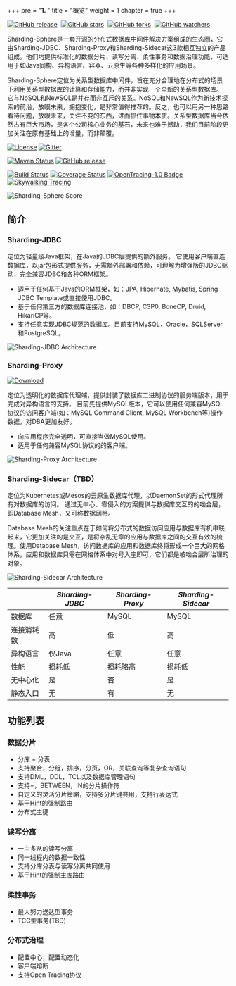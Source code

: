 +++
pre = "<b>1. </b>"
title = "概览"
weight = 1
chapter = true
+++

[![GitHub release](https://img.shields.io/github/release/sharding-sphere/sharding-sphere.svg?style=social&label=Release)](https://github.com/sharding-sphere/sharding-sphere/releases)&nbsp;
[![GitHub stars](https://img.shields.io/github/stars/sharding-sphere/sharding-sphere.svg?style=social&label=Star)](https://github.com/sharding-sphere/sharding-sphere/stargazers)&nbsp;
[![GitHub forks](https://img.shields.io/github/forks/sharding-sphere/sharding-sphere.svg?style=social&label=Fork)](https://github.com/sharding-sphere/sharding-sphere/fork)&nbsp;
[![GitHub watchers](https://img.shields.io/github/watchers/sharding-sphere/sharding-sphere.svg?style=social&label=Watch)](https://github.com/sharding-sphere/sharding-sphere/watchers)

Sharding-Sphere是一套开源的分布式数据库中间件解决方案组成的生态圈，它由Sharding-JDBC、Sharding-Proxy和Sharding-Sidecar这3款相互独立的产品组成。他们均提供标准化的数据分片、读写分离、柔性事务和数据治理功能，可适用于如Java同构、异构语言、容器、云原生等各种多样化的应用场景。

Sharding-Sphere定位为关系型数据库中间件，旨在充分合理地在分布式的场景下利用关系型数据库的计算和存储能力，而并非实现一个全新的关系型数据库。
它与NoSQL和NewSQL是并存而非互斥的关系。NoSQL和NewSQL作为新技术探索的前沿，放眼未来，拥抱变化，是非常值得推荐的。反之，也可以用另一种思路看待问题，放眼未来，关注不变的东西，进而抓住事物本质。关系型数据库当今依然占有巨大市场，是各个公司核心业务的基石，未来也难于撼动，我们目前阶段更加关注在原有基础上的增量，而非颠覆。

[![License](https://img.shields.io/badge/license-Apache%202-4EB1BA.svg)](https://www.apache.org/licenses/LICENSE-2.0.html)
[![Gitter](https://badges.gitter.im/shardingsphere/shardingsphere.svg)](https://gitter.im/shardingsphere/Lobby)

[![Maven Status](https://maven-badges.herokuapp.com/maven-central/io.shardingjdbc/sharding-jdbc/badge.svg)](https://maven-badges.herokuapp.com/maven-central/io.shardingjdbc/sharding-jdbc)
[![GitHub release](https://img.shields.io/github/release/sharding-sphere/sharding-sphere.svg)](https://github.com/sharding-sphere/sharding-sphere/releases)

[![Build Status](https://api.travis-ci.org/sharding-sphere/sharding-sphere.png?branch=master)](https://travis-ci.org/sharding-sphere/sharding-sphere)
[![Coverage Status](https://codecov.io/github/sharding-sphere/sharding-sphere/coverage.svg?branch=master)](https://codecov.io/github/sharding-sphere/sharding-sphere?branch=master)
[![OpenTracing-1.0 Badge](https://img.shields.io/badge/OpenTracing--1.0-enabled-blue.svg)](http://opentracing.io)
[![Skywalking Tracing](https://img.shields.io/badge/Skywalking%20Tracing-enable-brightgreen.svg)](https://github.com/OpenSkywalking/skywalking)

![Sharding-Sphere Score](http://ovfotjrsi.bkt.clouddn.com/sphere_scope_cn.png)

## 简介

### Sharding-JDBC

定位为轻量级Java框架，在Java的JDBC层提供的额外服务。
它使用客户端直连数据库，以jar包形式提供服务，无需额外部署和依赖，可理解为增强版的JDBC驱动，完全兼容JDBC和各种ORM框架。

* 适用于任何基于Java的ORM框架，如：JPA, Hibernate, Mybatis, Spring JDBC Template或直接使用JDBC。
* 基于任何第三方的数据库连接池，如：DBCP, C3P0, BoneCP, Druid, HikariCP等。
* 支持任意实现JDBC规范的数据库。目前支持MySQL，Oracle，SQLServer和PostgreSQL。

![Sharding-JDBC Architecture](http://ovfotjrsi.bkt.clouddn.com/sharding-jdbc-brief.png)

### Sharding-Proxy

[![Download](https://img.shields.io/badge/release-download-orange.svg)](https://github.com/sharding-sphere/sharding-sphere-doc/raw/master/dist/sharding-proxy-3.0.0.M1.tar.gz)

定位为透明化的数据库代理端，提供封装了数据库二进制协议的服务端版本，用于完成对异构语言的支持。
目前先提供MySQL版本，它可以使用任何兼容MySQL协议的访问客户端(如：MySQL Command Client, MySQL Workbench等)操作数据，对DBA更加友好。

* 向应用程序完全透明，可直接当做MySQL使用。
* 适用于任何兼容MySQL协议的的客户端。

![Sharding-Proxy Architecture](http://ovfotjrsi.bkt.clouddn.com/sharding-proxy-brief.png)

### Sharding-Sidecar（TBD）

定位为Kubernetes或Mesos的云原生数据库代理，以DaemonSet的形式代理所有对数据库的访问。
通过无中心、零侵入的方案提供与数据库交互的的啮合层，即Database Mesh，又可称数据网格。

Database Mesh的关注重点在于如何将分布式的数据访问应用与数据库有机串联起来，它更加关注的是交互，是将杂乱无章的应用与数据库之间的交互有效的梳理。使用Database Mesh，访问数据库的应用和数据库终将形成一个巨大的网格体系，应用和数据库只需在网格体系中对号入座即可，它们都是被啮合层所治理的对象。

![Sharding-Sidecar Architecture](http://ovfotjrsi.bkt.clouddn.com/sharding-sidecar-brief.png)

|           | *Sharding-JDBC* | *Sharding-Proxy* | *Sharding-Sidecar* |
| --------- | --------------- | ---------------- | ------------------ |
| 数据库     | 任意            | MySQL            | MySQL               |
| 连接消耗数 | 高              | 低               | 高                  |
| 异构语言   | 仅Java          | 任意              | 任意                |
| 性能       | 损耗低          | 损耗略高          | 损耗低               |
| 无中心化   | 是              | 否               | 是                   |
| 静态入口   | 无              | 有               | 无                   |

## 功能列表

### 数据分片

* 分库 + 分表
* 支持聚合，分组，排序，分页，OR，关联查询等复杂查询语句
* 支持DML，DDL，TCL以及数据库管理语句
* 支持=，BETWEEN，IN的分片操作符
* 自定义的灵活分片策略，支持多分片键共用，支持行表达式
* 基于Hint的强制路由
* 分布式主键

### 读写分离

* 一主多从的读写分离
* 同一线程内的数据一致性
* 支持分库分表与读写分离共同使用
* 基于Hint的强制主库路由

### 柔性事务

* 最大努力送达型事务
* TCC型事务(TBD)

### 分布式治理

* 配置中心，配置动态化
* 客户端熔断
* 支持Open Tracing协议
